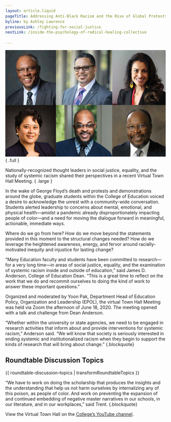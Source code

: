 ```yaml
---
layout: article.liquid
pageTitle: Addressing Anti-Black Racism and the Rise of Global Protests&#58; Is It Different This Time?
byline: by Ashley Lawrence
previousLink: /fighting-for-social-justice
nextLink: /inside-the-psychology-of-radical-healing-collective

---
```

![Top Row: James Anderson, Christopher Span, Rochelle Gutiérrez. Bottom Row: Adrienne Dixson, Rodney Hopson, William Trent](/img/addressing-anti-black-racism.png) { .full } 

Nationally-recognized thought leaders in social justice, equality, and the study of systemic racism shared their perspectives in a recent Virtual Town Hall Meeting. { .large }

In the wake of George Floyd’s death and protests and demonstrations around the globe, graduate students within the College of Education voiced a desire to  acknowledge the unrest with a community-wide conversation. Students alerted leadership to concerns about mental, emotional, and physical health—amidst a  pandemic already disproportionately impacting people of color—and a need for moving the dialogue forward in meaningful, actionable, immediate ways.

Where do we go from here? How do we move beyond the statements provided in this moment to the structural changes needed? How do we leverage the heightened awareness, energy, and fervor around racially-motivated inequity and injustice for lasting change?

“Many Education faculty and students have been committed to research—for a very long time—in areas of social justice, equality, and the examination of systemic racism inside and outside of education,” said James D. Anderson, College of Education Dean. “This is a great time to reflect on the work that we do and recommit ourselves to doing the kind of work to answer these important questions.”

Organized and moderated by Yoon Pak, Department Head of Education Policy, Organization and Leadership (EPOL), the virtual Town Hall Meeting was held via  Zoom the afternoon of June 18, 2020. The meeting opened with a talk and challenge from Dean Anderson.

“Whether within the university or state agencies, we need to be engaged in research activities that inform about and provide interventions for systemic racism,” Anderson said. “We will know that society is seriously interested in ending systemic and institutionalized racism when they begin to support the kinds of research that will bring about change.” {.blockquote}

## Roundtable Discussion Topics

{{ roundtable-discussion-topics | transformRoundtableTopics }}

“We have to work on doing the scholarship that produces the insights and the understanding that help us not harm ourselves by internalizing any of this  poison, as people of color. And work on preventing the expansion of and continued embedding of negative master narratives in our schools, in our literature, and in our workplaces,” said Trent. {.blockquote}

View the Virtual Town Hall on the [College’s YouTube channel](https://www.youtube.com/user/educationatillinois).
